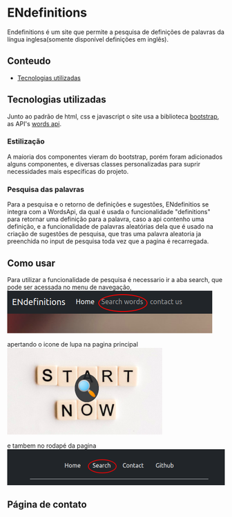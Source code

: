 # ENdefinitions
Endefinitions é um site que permite a pesquisa de definições de palavras da língua inglesa(somente disponível definições em inglês). 

## Conteudo
* [Tecnologias utilizadas](#Tecnologias-utilizadas)

## Tecnologias utilizadas
Junto ao padrão de html, css e javascript o site usa a biblioteca [bootstrap](https://getbootstrap.com/), as API's [words api](https://www.wordsapi.com/).

### Estilização
A maioria dos componentes vieram do bootstrap, porém foram adicionados alguns componentes, e diversas classes personalizadas para suprir necessidades mais especificas do projeto.

### Pesquisa das palavras

Para a pesquisa e o retorno de definições e sugestões, ENdefinitios se integra com a WordsApi, da qual é usada o funcionalidade "definitions" para retornar uma definição para a palavra, caso a api contenho uma definição, e a funcionalidade de palavras aleatórias dela que é usado na criação de sugestões de pesquisa, que tras uma palavra aleatoria ja preenchida no input de pesquisa toda vez que a pagina é recarregada.

## Como usar

Para utilizar a funcionalidade de pesquisa é necessario ir a aba search, que pode ser acessada no menu de navegação,  
![Imagem de botão de search no menu de naveção](./README-assets/searchOnNav.png)

apertando o icone de lupa na pagina principal  
![Imagem do icone de lupa na pagina principal](./README-assets/searchOnMain.png)

e tambem no rodapé da pagina  
![Imagem do rodape da pagina com o link da pagina "search" circulado](./README-assets/searchOnFooter.png)

## Página de contato

